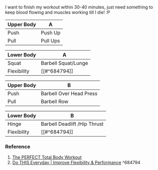 I want to finish my workout within 30-40 minutes, just need something to keep blood flowing and muscles working till I die! :P

| Upper Body | A        |
| ---------- | -------- |
| Push       | Push Up  |
| Pull       | Pull Ups |

| Lower Body  | A                   |
| ----------- | ------------------- |
| Squat       | Barbell Squat/Lunge |
| Flexibility | [[#^684794]]        |

| Upper Body | B                       |
| ---------- | ----------------------- |
| Push       | Barbell Over Head Press |
| Pull       | Barbell Row             |

| Lower Body  | B                            |
| ----------- | ---------------------------- |
| Hinge       | Barbell Deadlift /Hip Thrust |
| Flexibility | [[#^684794]]                 |

### Reference
1. [The PERFECT Total Body Workout](https://www.youtube.com/watch?v=R6gZoAzAhCg&t=493s)
2. [Do THIS Everyday | Improve Flexibility & Performance](https://www.youtube.com/watch?v=-gYrijr6Iss) ^684794



